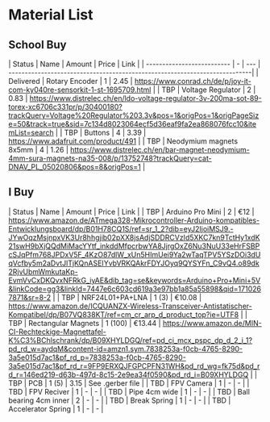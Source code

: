# Material List 


## School Buy
| Status | Name | Amount | Price | Link |
| -------------------------- | - | --- | ---------------------------------------------------------------------------|
| Delivered | Rotary Encoder | 1 | 2.45 | https://www.conrad.ch/de/p/joy-it-com-ky040re-sensorkit-1-st-1695709.html |
| TBP | Voltage Regulator | 2 | 0.83 | https://www.distrelec.ch/en/ldo-voltage-regulator-3v-200ma-sot-89-torex-xc6706c331pr/p/30400180?trackQuery=Voltage%20Regulator%203.3v&pos=1&origPos=1&origPageSize=50&track=true&sid=7c134d8023064ecf5d36eaf9fa2ea868076fcc10&itemList=search |
| TBP | Buttons | 4 | 3.39 | https://www.adafruit.com/product/491 |
| TBP | Neodymium magnets 8x5mm | 4 | 1.26 | https://www.distrelec.ch/en/bar-magnet-neodymium-4mm-sura-magnets-na35-008/p/13752748?trackQuery=cat-DNAV_PL_05020806&pos=8&origPos=1 |

## I Buy
| Status | Name | Amount | Price | Link |
| TBP | Arduino Pro Mini | 2 | €12 | https://www.amazon.de/ATmega328-Mikrocontroller-Arduino-kompatibles-Entwicklungsboard/dp/B01H78CQ1S/ref=sr_1_2?dib=eyJ2IjoiMSJ9.-JYwOqzMsjnpxVK3Ur8hhgjib02pXX8jsAdjSDDRCVzId5XKC7kn9TctHy1xdK21swH9bXjQQdMiMacYYtf_inkddMfpcrbwYA8JjrgOxZ6Nu3NuU33eHrFSBPcSJqPfm768JPDxV5F_4KzO87dlW_xUn5HImUei9Ya2wTaqTPV5YSzDOi3dUqVcfby5m2aDvtJlTjKQnASEIYvbVRKQAkrFDYJOyq9QYSYFn_C9vQ4.o89dk2RjvUbmWmkutaKp-EvmVvCxDKQvxNFRkG_iyAE&dib_tag=se&keywords=Arduino+Pro+Mini+5V&linkCode=gg3&linkId=7447e6c603cd619a3e97bb1a85a55898&qid=1710267871&sr=8-2 |
| TBP | NRF24L01+PA+LNA | 1 (3) | €10.08 | https://www.amazon.de/ICQUANZX-Wireless-Transceiver-Antistatischer-Kompatibel/dp/B07VQ838KT/ref=cm_cr_arp_d_product_top?ie=UTF8 |
| TBP | Rectangular Magnets | 1 (100) | €13.44 | https://www.amazon.de/MIN-CI-Rechteckige-Magnettafel-K%C3%BChlschrank/dp/B09XHYLDGQ/ref=pd_ci_mcx_pspc_dp_d_2_i_1?pd_rd_w=aydqM&content-id=amzn1.sym.7838253a-f0cb-4765-8290-3a5e015d7ac1&pf_rd_p=7838253a-f0cb-4765-8290-3a5e015d7ac1&pf_rd_r=9FP9ERXQJFGPCPFN31WH&pd_rd_wg=fk75d&pd_rd_r=146ed219-d63b-497d-8c15-2e9ea34f0590&pd_rd_i=B09XHYLDGQ |
| TBP | PCB | 1 (5) | 3.15 | See .gerber file |
| TBD | FPV Camera | 1 | - | - |
| TBD | FPV Reciver | 1 | - | - |
| TBD | Pipe 4cm wide | 1 | - | - |
| TBD | Ball bearing 4cm inner | 2 | - | - |
| TBD | Break Spring | 1 | - | - |
| TBD | Accelerator Spring | 1 | - | - |

